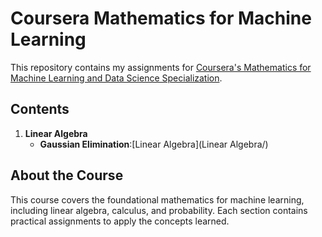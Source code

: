 # Coursera Mathematics for Machine Learning

This repository contains my assignments for [Coursera's Mathematics for Machine Learning and Data Science Specialization](https://www.coursera.org/specializations/mathematics-for-machine-learning-and-data-science).
## Contents

1. **Linear Algebra**
   - **Gaussian Elimination**:[Linear Algebra](Linear Algebra/) 

## About the Course

This course covers the foundational mathematics for machine learning, including linear algebra, calculus, and probability. Each section contains practical assignments to apply the concepts learned.

